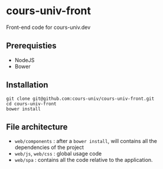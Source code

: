# cours-univ-front
Front-end code for cours-univ.dev

## Prerequisties

- NodeJS
- Bower

## Installation

```
git clone git@github.com:cours-univ/cours-univ-front.git
cd cours-univ-front
bower install
```

## File architecture

- `web/components` : after a  `bower install`, will contains all the dependencies of the project
- `web/js`, `web/css` : global usage code 
- `web/spa` : contains all the code relative to the application.